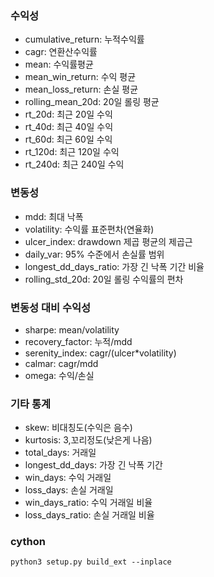 ### 수익성

- cumulative_return: 누적수익률
- cagr: 연환산수익률
- mean: 수익률평균
- mean_win_return: 수익 평균
- mean_loss_return: 손실 평균
- rolling_mean_20d: 20일 롤링 평균
- rt_20d: 최근 20일 수익
- rt_40d: 최근 40일 수익
- rt_60d: 최근 60일 수익
- rt_120d: 최근 120일 수익
- rt_240d: 최근 240일 수익

### 변동성

- mdd: 최대 낙폭
- volatility: 수익률 표준편차(연율화)
- ulcer_index: drawdown 제곱 평균의 제곱근
- daily_var: 95% 수준에서 손실률 범위
- longest_dd_days_ratio: 가장 긴 낙폭 기간 비율
- rolling_std_20d: 20일 롤링 수익률의 편차

### 변동성 대비 수익성

- sharpe: mean/volatility
- recovery_factor: 누적/mdd
- serenity_index: cagr/(ulcer*volatility)
- calmar: cagr/mdd
- omega: 수익/손실

### 기타 통계

- skew: 비대칭도(수익은 음수)
- kurtosis: 3,꼬리정도(낮은게 나음)
- total_days: 거래일
- longest_dd_days: 가장 긴 낙폭 기간
- win_days: 수익 거래일
- loss_days: 손실 거래일
- win_days_ratio: 수익 거래일 비율
- loss_days_ratio: 손실 거래일 비율

### cython

```
python3 setup.py build_ext --inplace
```